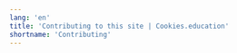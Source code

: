```yaml
---
lang: 'en'
title: 'Contributing to this site | Cookies.education'
shortname: 'Contributing'
---
```


